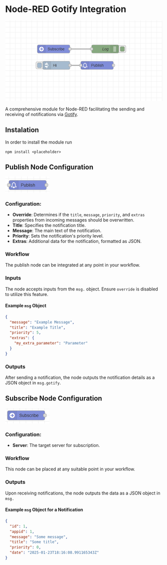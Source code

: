 # Node-RED Gotify Integration

![Node-RED Gotify](https://github.com/BaniChimu/node-red-gotify/blob/main/images/generic.png?raw=true)

A comprehensive module for Node-RED facilitating the sending and receiving of notifications via [Gotify](https://gotify.net/).

## Instalation

In order to install the module run

```
npm install <placeholder>
```

## Publish Node Configuration

![Publish Node](https://github.com/BaniChimu/node-red-gotify/raw/main/images/node-publish.png?raw=true)

### Configuration:

- **Override**: Determines if the `title`, `message`, `priority`, and `extras` properties from incoming messages should be overwritten.
- **Title**: Specifies the notification title.
- **Message**: The main text of the notification.
- **Priority**: Sets the notification's priority level.
- **Extras**: Additional data for the notification, formatted as JSON.

### Workflow

The publish node can be integrated at any point in your workflow.

### Inputs

The node accepts inputs from the `msg.` object. Ensure `override` is disabled to utilize this feature.

#### Example `msg` Object

```json
{
  "message": "Example Message",
  "title": "Example Title",
  "priority": 5,
  "extras": {
    "my_extra_parameter": "Parameter"
  }
}
```

### Outputs

After sending a notification, the node outputs the notification details as a JSON object in `msg.gotify`.

## Subscribe Node Configuration

![Subscribe Node](https://github.com/BaniChimu/node-red-gotify/raw/main/images/node-subscribe.png?raw=true)

### Configuration:

- **Server**: The target server for subscription.

### Workflow

This node can be placed at any suitable point in your workflow.

### Outputs

Upon receiving notifications, the node outputs the data as a JSON object in `msg.`

#### Example `msg` Object for a Notification

```json
{
  "id": 1,
  "appid": 1,
  "message": "Some message",
  "title": "Some title",
  "priority": 0,
  "date": "2025-01-23T18:16:08.991165343Z"
}
```
